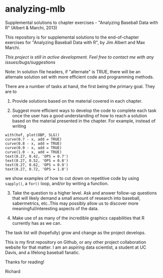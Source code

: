 analyzing-mlb
=============

Supplemental solutions to chapter exercises - "Analyzing Baseball Data with R" (Albert &amp; Marchi, 2013)

This repository is for supplemental solutions to the end-of-chapter exercises for "Analyzing Baseball Data with R", by Jim Albert and Max Marchi.

*This project is still in active development. Feel free to contact me with any issues/bugs/suggestions*

Note:  In solution file headers, if "alternate" is TRUE, there will be an alternate solution set with more efficient code and programming methods.

There are a number of tasks at hand, the first being the primary goal.  They are to

1. Provide solutions based on the material covered in each chapter.

2. Suggest more efficient ways to develop the code to complete each task once the user has a good understanding of how to reach a solution based on the material presented in the chapter.  For example, instead of writing
```
with(hof, plot(OBP, SLG))
curve(0.7 - x, add = TRUE)
curve(0.8 - x, add = TRUE)
curve(0.9 - x, add = TRUE)
curve(1.0 - x, add = TRUE)
text(0.27, 0.42, 'OPS = 0.7')
text(0.27, 0.52, 'OPS = 0.8')
text(0.27, 0.62, 'OPS = 0.9')
text(0.27, 0.72, 'OPS = 1.0')
```
we show examples of how to cut down on repetitive code by using `sapply()`, a `for()` loop, and/or by writing a function.

3. Take the question to a higher level.  Ask and answer follow-up questions that will likely demand a small amount of research into baseball, sabermetrics, etc..This may possibly allow us to discover more meaningful/interesting aspects of the data.

4. Make use of as many of the incredible graphics capabilities that R currently has as we can.

The task list will (hopefully) grow and change as the project develops.

This is my first repository on Github, or any other project collaboration website for that matter. I am an aspiring data scientist, a student at UC Davis, and a lifelong baseball fanatic.

Thanks for reading!

Richard

